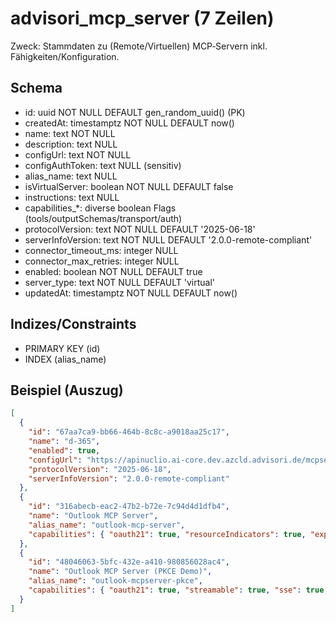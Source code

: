 # advisori_mcp_server (7 Zeilen)

Zweck: Stammdaten zu (Remote/Virtuellen) MCP‑Servern inkl. Fähigkeiten/Konfiguration.

## Schema
- id: uuid NOT NULL DEFAULT gen_random_uuid() (PK)
- createdAt: timestamptz NOT NULL DEFAULT now()
- name: text NOT NULL
- description: text NULL
- configUrl: text NOT NULL
- configAuthToken: text NULL (sensitiv)
- alias_name: text NULL
- isVirtualServer: boolean NOT NULL DEFAULT false
- instructions: text NULL
- capabilities_*: diverse boolean Flags (tools/outputSchemas/transport/auth)
- protocolVersion: text NOT NULL DEFAULT '2025-06-18'
- serverInfoVersion: text NOT NULL DEFAULT '2.0.0-remote-compliant'
- connector_timeout_ms: integer NULL
- connector_max_retries: integer NULL
- enabled: boolean NOT NULL DEFAULT true
- server_type: text NOT NULL DEFAULT 'virtual'
- updatedAt: timestamptz NOT NULL DEFAULT now()

## Indizes/Constraints
- PRIMARY KEY (id)
- INDEX (alias_name)

## Beispiel (Auszug)
```json
[
  {
    "id": "67aa7ca9-bb66-464b-8c8c-a9018aa25c17",
    "name": "d-365",
    "enabled": true,
    "configUrl": "https://apinuclio.ai-core.dev.azcld.advisori.de/mcpserver",
    "protocolVersion": "2025-06-18",
    "serverInfoVersion": "2.0.0-remote-compliant"
  },
  {
    "id": "316abecb-eac2-47b2-b72e-7c94d4d1dfb4",
    "name": "Outlook MCP Server",
    "alias_name": "outlook-mcp-server",
    "capabilities": { "oauth21": true, "resourceIndicators": true, "explicitAudience": true, "streamable": true, "sse": true, "chunked": true }
  },
  {
    "id": "48046063-5bfc-432e-a410-980856028ac4",
    "name": "Outlook MCP Server (PKCE Demo)",
    "alias_name": "outlook-mcpserver-pkce",
    "capabilities": { "oauth21": true, "streamable": true, "sse": true, "chunked": true }
  }
]
```

